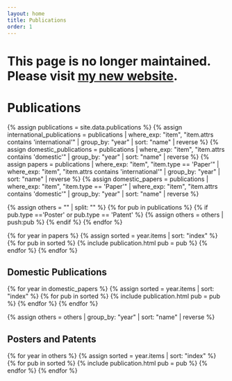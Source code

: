 ```yaml
---
layout: home
title: Publications
order: 1
---
```


<h1 class="page-heading" style="margin-bottom:2rem;">This page is no longer maintained. Please visit <a class="link"
    href="https://idclab.skku.edu">my new website</a>.
</h1>

<h1>Publications</h1>

{% assign publications = site.data.publications %}
{% assign international_publications = publications | where_exp: "item", "item.attrs contains 'international'" | group_by: "year" | sort: "name" | reverse %}
{% assign domestic_publications = publications | where_exp: "item", "item.attrs contains 'domestic'" | group_by: "year" | sort: "name" | reverse %}
{% assign papers = publications | where_exp: "item", "item.type == 'Paper'" | where_exp: "item", "item.attrs contains 'international'" | group_by: "year" | sort: "name" | reverse %}
{% assign domestic_papers = publications | where_exp: "item", "item.type == 'Paper'" | where_exp: "item", "item.attrs contains 'domestic'" | group_by: "year" | sort: "name" | reverse %}

{% assign others = "" | split: "" %}
{% for pub in publications %}
{% if pub.type =='Poster' or pub.type == 'Patent' %}
{% assign others = others | push:pub %}
{% endif %}
{% endfor %}

{% for year in papers %}
{% assign sorted = year.items | sort: "index" %}
{% for pub in sorted %}
{% include publication.html pub = pub %} 
{% endfor %}
{% endfor %}

<h2>Domestic Publications</h2>
{% for year in domestic_papers %}
{% assign sorted = year.items | sort: "index" %}
{% for pub in sorted %}
{% include publication.html pub = pub %} 
{% endfor %}
{% endfor %}

{% assign others = others | group_by: "year" | sort: "name" | reverse %}

<h2>Posters and Patents</h2>

{% for year in others %}
{% assign sorted = year.items | sort: "index" %}
{% for pub in sorted %}
{% include publication.html pub = pub %} 
{% endfor %}
{% endfor %}